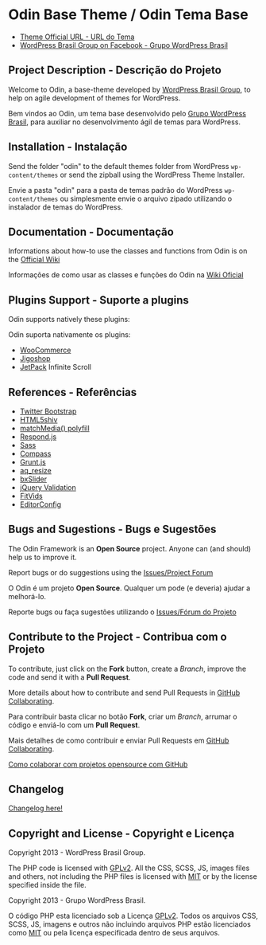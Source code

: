 # Odin Base Theme / Odin Tema Base #

* [Theme Official URL - URL do Tema](https://github.com/wpbrasil/odin)
* [WordPress Brasil Group on Facebook - Grupo WordPress Brasil](https://www.facebook.com/groups/wordpress.brasil)

## Project Description - Descrição do Projeto ##

Welcome to Odin, a base-theme developed by [WordPress Brasil Group](https://www.facebook.com/groups/wordpress.brasil), to help on agile development of themes for WordPress.

Bem vindos ao Odin, um tema base desenvolvido pelo [Grupo WordPress Brasil](https://www.facebook.com/groups/wordpress.brasil), para auxiliar no desenvolvimento ágil de temas para WordPress.

## Installation - Instalação ##

Send the folder "odin" to the default themes folder from WordPress `wp-content/themes` or send the zipball using the WordPress Theme Installer.

Envie a pasta "odin" para a pasta de temas padrão do WordPress `wp-content/themes` ou simplesmente envie o arquivo zipado utilizando o instalador de temas do WordPress.

## Documentation - Documentação ##

Informations about how-to use the classes and functions from Odin is on the [Official Wiki](https://github.com/wpbrasil/odin/wiki/_pages)

Informações de como usar as classes e funções do Odin na [Wiki Oficial](https://github.com/wpbrasil/odin/wiki/_pages)

## Plugins Support - Suporte a plugins ##

Odin supports natively these plugins:

Odin suporta nativamente os plugins:

* [WooCommerce](http://wordpress.org/extend/plugins/woocommerce/)
* [Jigoshop](http://wordpress.org/extend/plugins/jigoshop/)
* [JetPack](http://wordpress.org/extend/plugins/jetpack/) Infinite Scroll

## References - Referências ##

* [Twitter Bootstrap](http://getbootstrap.com/)
* [HTML5shiv](https://github.com/aFarkas/html5shiv)
* [matchMedia() polyfill](https://github.com/paulirish/matchMedia.js/)
* [Respond.js](https://github.com/scottjehl/Respond)
* [Sass](http://sass-lang.com/)
* [Compass](http://compass-style.org/)
* [Grunt.js](http://gruntjs.com/)
* [aq_resize](https://github.com/sy4mil/Aqua-Resizer)
* [bxSlider](http://bxslider.com/)
* [jQuery Validation](https://github.com/jzaefferer/jquery-validation)
* [FitVids](https://github.com/davatron5000/FitVids.js)
* [EditorConfig](http://editorconfig.org/)

## Bugs and Sugestions - Bugs e Sugestões ##

The Odin Framework is an **Open Source** project. Anyone can (and should) help us to improve it.

Report bugs or do suggestions using the [Issues/Project Forum](https://github.com/wpbrasil/odin/issues)

O Odin é um projeto **Open Source**. Qualquer um pode (e deveria) ajudar a melhorá-lo.

Reporte bugs ou faça sugestões utilizando o [Issues/Fórum do Projeto](https://github.com/wpbrasil/odin/issues)

## Contribute to the Project - Contribua com o Projeto ##

To contribute, just click on the **Fork** button, create a *Branch*, improve the code and send it with a **Pull Request**.

More details about how to contribute and send Pull Requests in [GitHub Collaborating](https://help.github.com/categories/63/articles).

Para contribuir basta clicar no botão **Fork**, criar um *Branch*, arrumar o código e enviá-lo com um **Pull Request**.

Mais detalhes de como contribuir e enviar Pull Requests em [GitHub Collaborating](https://help.github.com/categories/63/articles).

[Como colaborar com projetos opensource com GitHub](http://www.youtube.com/watch?v=H3olaBo83As)

## Changelog ##

[Changelog here!](https://github.com/wpbrasil/odin/blob/master/CHANGELOG.md)

## Copyright and License - Copyright e Licença ##

Copyright 2013 - WordPress Brasil Group.

The PHP code is licensed with [GPLv2](http://www.gnu.org/licenses/gpl-2.0.txt).
All the CSS, SCSS, JS, images files and others, not including the PHP files is licensed with [MIT](http://opensource.org/licenses/MIT) or by the license specified inside the file.

Copyright 2013 - Grupo WordPress Brasil.

O código PHP esta licenciado sob a Licença [GPLv2](http://www.gnu.org/licenses/gpl-2.0.txt). Todos os arquivos CSS, SCSS, JS, imagens e outros não incluindo arquivos PHP estão licenciados como [MIT](http://opensource.org/licenses/MIT) ou pela licença especificada dentro de seus arquivos.
